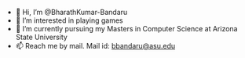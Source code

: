 - 👋 Hi, I’m @BharathKumar-Bandaru
- 👀 I’m interested in playing games
- 🌱 I’m currently pursuing my Masters in Computer Science at Arizona State University
- 📫 Reach me by mail. Mail id: bbandaru@asu.edu


<!---
BharathKumar-Bandaru/BharathKumar-Bandaru is a ✨ special ✨ repository because its `README.md` (this file) appears on your GitHub profile.
You can click the Preview link to take a look at your changes.
--->
